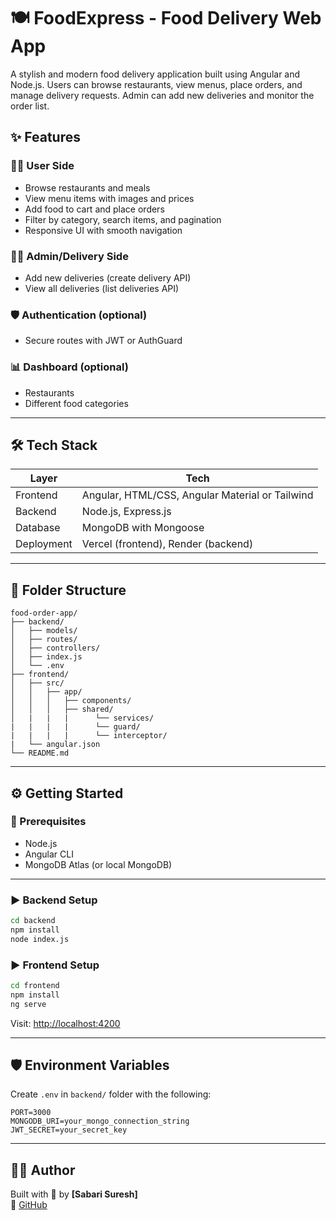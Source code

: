 # 🍽️ FoodExpress - Food Delivery Web App

A stylish and modern food delivery application built using Angular and Node.js. Users can browse restaurants, view menus, place orders, and manage delivery requests. Admin can add new deliveries and monitor the order list.


## ✨ Features

### 🧑‍🍳 User Side
- Browse restaurants and meals
- View menu items with images and prices
- Add food to cart and place orders
- Filter by category, search items, and pagination
- Responsive UI with smooth navigation

### 👨‍💼 Admin/Delivery Side
- Add new deliveries (create delivery API)
- View all deliveries (list deliveries API)

### 🛡️ Authentication (optional)
- Secure routes with JWT or AuthGuard 

### 📊 Dashboard (optional)

- Restaurants
- Different food categories

---

## 🛠️ Tech Stack

| Layer     | Tech                      |
|-----------|---------------------------|
| Frontend  | Angular, HTML/CSS, Angular Material or Tailwind |
| Backend   | Node.js, Express.js       |
| Database  | MongoDB with Mongoose     |
| Deployment| Vercel (frontend), Render (backend) |

---

## 📂 Folder Structure

```
food-order-app/
├── backend/
│   ├── models/
│   ├── routes/
│   ├── controllers/
│   ├── index.js
│   └── .env
├── frontend/
│   ├── src/
│   │   ├── app/
│   │   │   ├── components/
│   │   │   ├── shared/
│   |   |   |      └── services/      
|   |   |   |      └── guard/
|   |   |   |      └── interceptor/
|   └── angular.json
└── README.md
```

---

## ⚙️ Getting Started

### 🔧 Prerequisites
- Node.js
- Angular CLI
- MongoDB Atlas (or local MongoDB)

---

### ▶️ Backend Setup

```bash
cd backend
npm install
node index.js
```

### ▶️ Frontend Setup

```bash
cd frontend
npm install
ng serve
```

Visit: [http://localhost:4200](http://localhost:4200)

---

## 🛡️ Environment Variables

Create `.env` in `backend/` folder with the following:

```env
PORT=3000
MONGODB_URI=your_mongo_connection_string
JWT_SECRET=your_secret_key
```

---

## 🙋‍♂️ Author

Built with 🍔 by **[Sabari Suresh]**  
🔗 [GitHub](https://github.com/sabari-suresh1)
